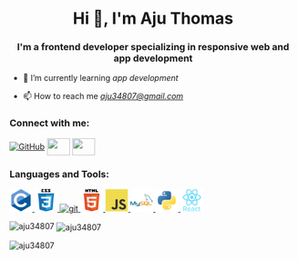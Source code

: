 <h1 align="center">Hi 👋, I'm Aju Thomas</h1>
<h3 align="center">I'm a frontend developer specializing in responsive web and app development</h3>
<img align="right" alt="" width="400" src="https://image.lexica.art/full_webp/13bc60a1-ecb0-4a3b-aa8c-51f298e563a8">

- 🌱 I’m currently learning *app development*

- 📫 How to reach me *aju34807@gmail.com*


<h3 align="left">Connect with me:</h3>
<p align="left">
<a href="https://github.com/Aju34807" target="blank"><img align="center" src="https://upload.wikimedia.org/wikipedia/commons/9/91/Octicons-mark-github.svg" alt="GitHub" height="30" width="30" /></a>
<a href="https://www.instagram.com/ajuthomas34807/" target="blank"><img align="center" src="https://raw.githubusercontent.com/rahuldkjain/github-profile-readme-generator/master/src/images/icons/Social/linked-in-alt.svg"  height="30" width="40" /></a>
<a href="https://www.instagram.com/ajuthomas34807/" target="blank"><img align="center" src="https://raw.githubusercontent.com/rahuldkjain/github-profile-readme-generator/master/src/images/icons/Social/instagram.svg"  height="30" width="40" /></a>
</p>

<h3 align="left">Languages and Tools:</h3>
<p align="left"> <a href="https://www.cprogramming.com/" target="_blank" rel="noreferrer"> <img src="https://raw.githubusercontent.com/devicons/devicon/master/icons/c/c-original.svg" alt="c" width="40" height="40"/> </a> <a href="https://www.w3schools.com/css/" target="_blank" rel="noreferrer"> <img src="https://raw.githubusercontent.com/devicons/devicon/master/icons/css3/css3-original-wordmark.svg" alt="css3" width="40" height="40"/> </a> <a href="https://git-scm.com/" target="_blank" rel="noreferrer"> <img src="https://www.vectorlogo.zone/logos/git-scm/git-scm-icon.svg" alt="git" width="40" height="40"/> </a> <a href="https://www.w3.org/html/" target="_blank" rel="noreferrer"> <img src="https://raw.githubusercontent.com/devicons/devicon/master/icons/html5/html5-original-wordmark.svg" alt="html5" width="40" height="40"/> </a> <a href="https://developer.mozilla.org/en-US/docs/Web/JavaScript" target="_blank" rel="noreferrer"> <img src="https://raw.githubusercontent.com/devicons/devicon/master/icons/javascript/javascript-original.svg" alt="javascript" width="40" height="40"/> </a> <a href="https://www.mysql.com/" target="_blank" rel="noreferrer"> <img src="https://raw.githubusercontent.com/devicons/devicon/master/icons/mysql/mysql-original-wordmark.svg" alt="mysql" width="40" height="40"/> </a> <a href="https://www.python.org" target="_blank" rel="noreferrer"> <img src="https://raw.githubusercontent.com/devicons/devicon/master/icons/python/python-original.svg" alt="python" width="40" height="40"/> </a> <a href="https://reactjs.org/" target="_blank" rel="noreferrer"> <img src="https://raw.githubusercontent.com/devicons/devicon/master/icons/react/react-original-wordmark.svg" alt="react" width="40" height="40"/> </a> </p>

<p><img align="left" src="https://github-readme-stats.vercel.app/api/top-langs?username=aju34807&show_icons=true&locale=en&layout=compact" alt="aju34807" /></p>

<p>&nbsp;<img align="center" src="https://github-readme-stats.vercel.app/api?username=aju34807&show_icons=true&locale=en" alt="aju34807" /></p>

<p><img align="center" src="https://github-readme-streak-stats.herokuapp.com/?user=aju34807&" alt="aju34807" /></p>
